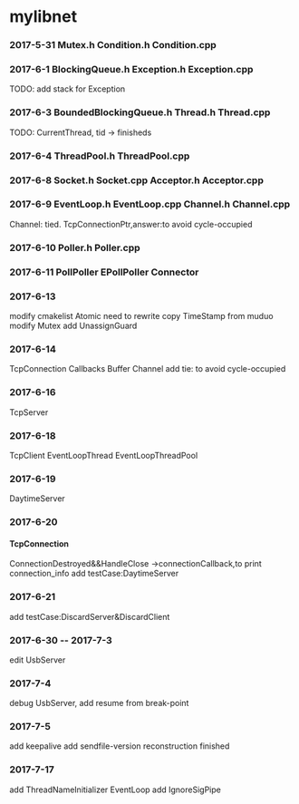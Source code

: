 # mylibnet

### 2017-5-31 Mutex.h Condition.h Condition.cpp

### 2017-6-1 BlockingQueue.h Exception.h Exception.cpp
TODO: add stack for Exception

### 2017-6-3 BoundedBlockingQueue.h Thread.h Thread.cpp
TODO: CurrentThread, tid -> finisheds

### 2017-6-4 ThreadPool.h ThreadPool.cpp

### 2017-6-8 Socket.h Socket.cpp Acceptor.h Acceptor.cpp

### 2017-6-9 EventLoop.h EventLoop.cpp Channel.h Channel.cpp
Channel: tied. TcpConnectionPtr,answer:to avoid cycle-occupied

### 2017-6-10 Poller.h Poller.cpp

### 2017-6-11 PollPoller EPollPoller Connector

### 2017-6-13
modify cmakelist
Atomic need to rewrite
copy TimeStamp from muduo
modify Mutex add UnassignGuard

### 2017-6-14
TcpConnection
Callbacks
Buffer 
Channel add tie: to avoid cycle-occupied

### 2017-6-16
TcpServer  

### 2017-6-18
TcpClient EventLoopThread EventLoopThreadPool

### 2017-6-19
DaytimeServer 

### 2017-6-20
#### TcpConnection
 ConnectionDestroyed&&HandleClose ->connectionCallback,to print connection_info
 add testCase:DaytimeServer
 
### 2017-6-21
add testCase:DiscardServer&DiscardClient

### 2017-6-30 -- 2017-7-3
edit UsbServer

### 2017-7-4
debug UsbServer, add resume from break-point

### 2017-7-5
add keepalive
add sendfile-version
reconstruction finished

### 2017-7-17
add ThreadNameInitializer
EventLoop add IgnoreSigPipe






